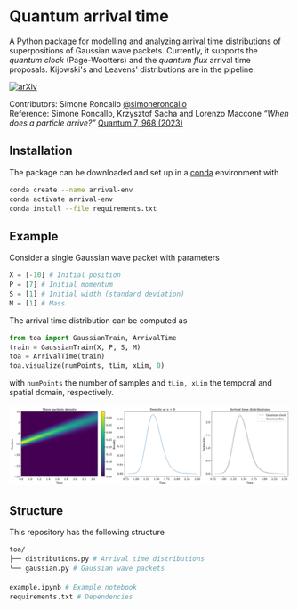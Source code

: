 # Quantum arrival time
A Python package for modelling and analyzing arrival time distributions of superpositions of Gaussian wave packets. Currently, it supports the <i>quantum clock</i> (Page-Wootters) and the <i>quantum flux</i> arrival time proposals. Kijowski's and Leavens' distributions are in the pipeline.

[![arXiv](https://img.shields.io/badge/arXiv-2205.02219-b31b1b.svg)](https://doi.org/10.48550/arXiv.2205.02219)

Contributors: Simone Roncallo [@simoneroncallo](https://github.com/simoneroncallo) <br>
Reference: Simone Roncallo, Krzysztof Sacha and Lorenzo Maccone <i>“When does a particle arrive?”</i> [Quantum 7, 968 (2023)](https://doi.org/10.22331/q-2023-03-30-968)

## Installation
The package can be downloaded and set up in a [conda](https://docs.conda.io/) environment with
```bash
conda create --name arrival-env
conda activate arrival-env
conda install --file requirements.txt
```

## Example
Consider a single Gaussian wave packet with parameters 
```python
X = [-10] # Initial position
P = [7] # Initial momentum
S = [1] # Initial width (standard deviation)
M = [1] # Mass

```
The arrival time distribution can be computed as
```python
from toa import GaussianTrain, ArrivalTime
train = GaussianTrain(X, P, S, M)
toa = ArrivalTime(train)
toa.visualize(numPoints, tLim, xLim, 0)
```
with `numPoints` the number of samples and `tLim, xLim` the temporal and spatial domain, respectively.<br><br>
<img src="https://github.com/simoneroncallo/quantum-arrival-time/blob/main/images/single.png"/>

## Structure
This repository has the following structure
```bash
toa/
├── distributions.py # Arrival time distributions
└── gaussian.py # Gaussian wave packets

example.ipynb # Example notebook
requirements.txt # Dependencies
```

